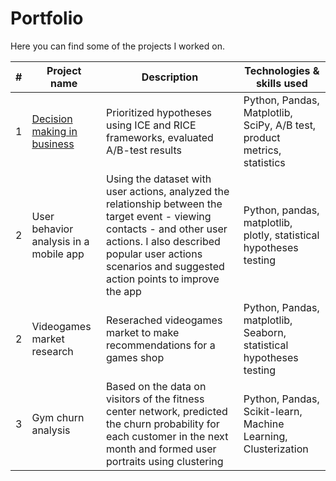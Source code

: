# Portfolio
Here you can find some of the projects I worked on.

| # | Project name | Description | Technologies & skills used |
| - | ------------ | ----------- | ------------      |
| 1 | [Decision making in business](https://github.com/irigan137/Portfolio/blob/74ca4bbbcd48e59767ddad8fcd96ff070fcf5b20/business-hypotheses-test/business-hypothesis.ipynb) | Prioritized hypotheses using ICE and RICE frameworks, evaluated A/B-test results | Python, Pandas, Matplotlib, SciPy, A/B test, product metrics, statistics |  
| 2 | User behavior analysis in a mobile app | Using the dataset with user actions, analyzed the relationship between the target event - viewing contacts - and other user actions. I also described popular user actions scenarios and suggested action points to improve the app | Python, pandas, matplotlib, plotly, statistical hypotheses testing | 
| 2 | Videogames market research | Reserached videogames market to make recommendations for a games shop | Python, Pandas, matplotlib, Seaborn, statistical hypotheses testing |
| 3 | Gym churn analysis | Based on the data on visitors of the fitness center network, predicted the churn probability for each customer in the next month and formed user portraits using clustering | Python, Pandas, Scikit-learn, Machine Learning, Clusterization |
